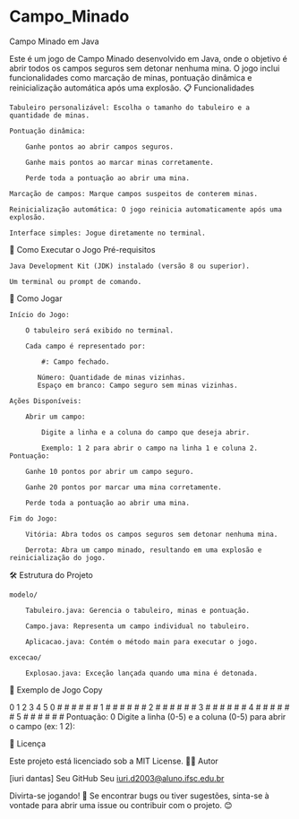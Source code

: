 # Campo_Minado

Campo Minado em Java

Este é um jogo de Campo Minado desenvolvido em Java, onde o objetivo é abrir todos os campos seguros sem detonar nenhuma mina. O jogo inclui funcionalidades como marcação de minas, pontuação dinâmica e reinicialização automática após uma explosão.
📋 Funcionalidades

    Tabuleiro personalizável: Escolha o tamanho do tabuleiro e a quantidade de minas.

    Pontuação dinâmica:

        Ganhe pontos ao abrir campos seguros.

        Ganhe mais pontos ao marcar minas corretamente.

        Perde toda a pontuação ao abrir uma mina.

    Marcação de campos: Marque campos suspeitos de conterem minas.

    Reinicialização automática: O jogo reinicia automaticamente após uma explosão.

    Interface simples: Jogue diretamente no terminal.

🚀 Como Executar o Jogo
Pré-requisitos

    Java Development Kit (JDK) instalado (versão 8 ou superior).

    Um terminal ou prompt de comando.

🎯 Como Jogar

    Início do Jogo:

        O tabuleiro será exibido no terminal.

        Cada campo é representado por:

            #: Campo fechado. 
            
           Número: Quantidade de minas vizinhas.
           Espaço em branco: Campo seguro sem minas vizinhas.

    Ações Disponíveis:

        Abrir um campo:

            Digite a linha e a coluna do campo que deseja abrir.

            Exemplo: 1 2 para abrir o campo na linha 1 e coluna 2.
    Pontuação:

        Ganhe 10 pontos por abrir um campo seguro.

        Ganhe 20 pontos por marcar uma mina corretamente.

        Perde toda a pontuação ao abrir uma mina.

    Fim do Jogo:

        Vitória: Abra todos os campos seguros sem detonar nenhuma mina.

        Derrota: Abra um campo minado, resultando em uma explosão e reinicialização do jogo.

🛠️ Estrutura do Projeto

    modelo/

        Tabuleiro.java: Gerencia o tabuleiro, minas e pontuação.

        Campo.java: Representa um campo individual no tabuleiro.

        Aplicacao.java: Contém o método main para executar o jogo.

    excecao/

        Explosao.java: Exceção lançada quando uma mina é detonada.

📝 Exemplo de Jogo
Copy

   0 1 2 3 4 5
0  # # # # # #
1  # # # # # #
2  # # # # # #
3  # # # # # #
4  # # # # # #
5  # # # # # #
Pontuação: 0
Digite a linha (0-5) e a coluna (0-5) para abrir o campo (ex: 1 2):

📜 Licença

Este projeto está licenciado sob a MIT License.
👨‍💻 Autor

[iuri dantas]
Seu GitHub
Seu iuri.d2003@aluno.ifsc.edu.br

Divirta-se jogando! 🎉
Se encontrar bugs ou tiver sugestões, sinta-se à vontade para abrir uma issue ou contribuir com o projeto. 😊    
